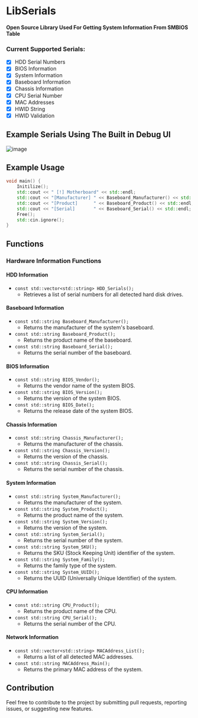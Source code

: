 # LibSerials

**Open Source Library Used For Getting System Information From SMBIOS Table**

### Current Supported Serials:
- [x] HDD Serial Numbers
- [x] BIOS Information
- [x] System Information
- [x] Baseboard Information
- [x] Chassis Information
- [x] CPU Serial Number
- [x] MAC Addresses
- [x] HWID String
- [x] HWID Validation

## Example Serials Using The Built in Debug UI
![image](https://github.com/user-attachments/assets/eb2cbab6-edcf-489e-b0a9-07dde9daaee8)

## Example Usage
```cpp
void main() {
    Initilize();
    std::cout << " [!] Motherboard" << std::endl;
    std::cout << "[Manufacturer] " << Baseboard_Manufacturer() << std::endl;
    std::cout << "[Product]      " << Baseboard_Product() << std::endl;
    std::cout << "[Serial]       " << Baseboard_Serial() << std::endl;
    Free();
    std::cin.ignore();
}
```

## Functions

### Hardware Information Functions

#### HDD Information
- `const std::vector<std::string> HDD_Serials();`
  - Retrieves a list of serial numbers for all detected hard disk drives.

#### Baseboard Information
- `const std::string Baseboard_Manufacturer();`
  - Returns the manufacturer of the system's baseboard.
- `const std::string Baseboard_Product();`
  - Returns the product name of the baseboard.
- `const std::string Baseboard_Serial();`
  - Returns the serial number of the baseboard.

#### BIOS Information
- `const std::string BIOS_Vendor();`
  - Returns the vendor name of the system BIOS.
- `const std::string BIOS_Version();`
  - Returns the version of the system BIOS.
- `const std::string BIOS_Date();`
  - Returns the release date of the system BIOS.

#### Chassis Information
- `const std::string Chassis_Manufacturer();`
  - Returns the manufacturer of the chassis.
- `const std::string Chassis_Version();`
  - Returns the version of the chassis.
- `const std::string Chassis_Serial();`
  - Returns the serial number of the chassis.

#### System Information
- `const std::string System_Manufacturer();`
  - Returns the manufacturer of the system.
- `const std::string System_Product();`
  - Returns the product name of the system.
- `const std::string System_Version();`
  - Returns the version of the system.
- `const std::string System_Serial();`
  - Returns the serial number of the system.
- `const std::string System_SKU();`
  - Returns the SKU (Stock Keeping Unit) identifier of the system.
- `const std::string System_Family();`
  - Returns the family type of the system.
- `const std::string System_UUID();`
  - Returns the UUID (Universally Unique Identifier) of the system.

#### CPU Information
- `const std::string CPU_Product();`
  - Returns the product name of the CPU.
- `const std::string CPU_Serial();`
  - Returns the serial number of the CPU.

#### Network Information
- `const std::vector<std::string> MACAddress_List();`
  - Returns a list of all detected MAC addresses.
- `const std::string MACAddress_Main();`
  - Returns the primary MAC address of the system.

## Contribution
Feel free to contribute to the project by submitting pull requests, reporting issues, or suggesting new features.
